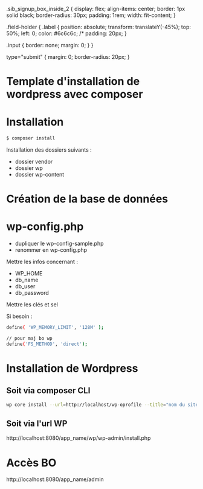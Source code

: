 .sib_signup_box_inside_2 {
display: flex;
align-items: center;
border: 1px solid black;
border-radius: 30px;
padding: 1rem;
width: fit-content;
}

.field-holder {
.label {
position: absolute;
transform: translateY(-45%);
top: 50%;
left: 0;
color: #6c6c6c;
/\* padding: 20px;
}

.input {
border: none;
margin: 0;
}
}

type="submit" {
margin: 0;
border-radius: 20px;
}

# Template d'installation de wordpress avec composer

# Installation

```sh
$ composer install
```

Installation des dossiers suivants :

- dossier vendor
- dossier wp
- dossier wp-content

# Création de la base de données

# wp-config.php

- dupliquer le wp-config-sample.php
- renommer en wp-config.php

Mettre les infos concernant :

- WP_HOME
- db_name
- db_user
- db_password

Mettre les clés et sel

Si besoin :

```sh
define( 'WP_MEMORY_LIMIT', '128M' );

// pour maj bo wp
define('FS_METHOD', 'direct');
```

# Installation de Wordpress

## Soit via composer CLI

```sh
wp core install --url=http://localhost/wp-oprofile --title="nom du site" --admin_user="username désiré pour l'admin" --admin_email="email de l'admin" --admin_password="password de l'admin"
```

## Soit via l'url WP

http://localhost:8080/app_name/wp/wp-admin/install.php

# Accès BO

http://localhost:8080/app_name/admin
